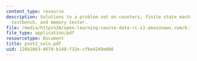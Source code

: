 ```yaml
---
content_type: resource
description: Solutions to a problem set on counters, finite state machines, Verilog
  testbench, and memory tester.
file: /media/https%3A/open-learning-course-data-rc.s3.amazonaws.com/6-111-introductory-digital-systems-laboratory-spring-2006/126b28634679b148f32ecfba4249e066_pset2_soln.pdf
file_type: application/pdf
resourcetype: Document
title: pset2_soln.pdf
uid: 126b2863-4679-b148-f32e-cfba4249e066
---
```

